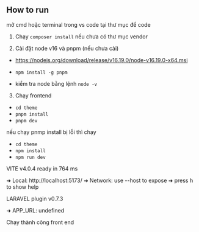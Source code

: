 
## How to run

mở cmd hoặc terminal trong vs code tại thư mục để code

1. Chạy `composer install` nếu chưa có thư mục vendor

2. Cài đặt node v16 và pnpm (nếu chưa cài)

- https://nodejs.org/download/release/v16.19.0/node-v16.19.0-x64.msi
- `npm install -g pnpm`

- kiểm tra node bằng lệnh `node -v`

3. Chạy frontend 

- `cd theme`
- `pnpm install`
- `pnpm dev`

nếu chạy pnmp install bị lỗi thì chạy 

- `cd theme`
- `npm install`
- `npm run dev`

VITE v4.0.4  ready in 764 ms

➜  Local:   http://localhost:5173/
➜  Network: use --host to expose
➜  press h to show help

LARAVEL   plugin v0.7.3

➜  APP_URL: undefined

Chạy thành công front end


